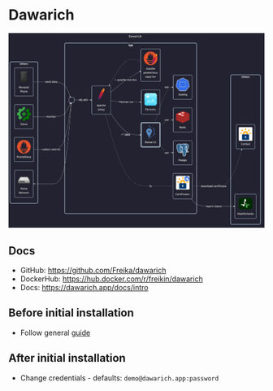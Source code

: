 # Dawarich

![diagram](../../docs/diagrams/out/apps/dawarich.png)

## Docs

- GitHub: <https://github.com/Freika/dawarich>
- DockerHub: <https://hub.docker.com/r/freikin/dawarich>
- Docs: <https://dawarich.app/docs/intro>

## Before initial installation

- Follow general [guide](../../docs/Checklist%20for%20new%20docker-apps.md)

## After initial installation

- Change credentials - defaults: `demo@dawarich.app:password`
